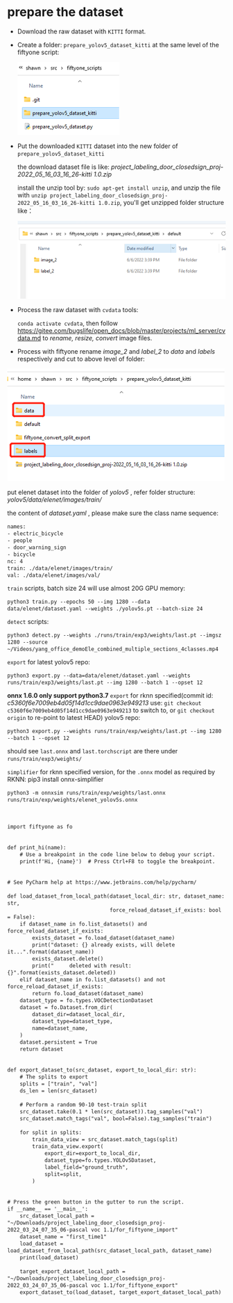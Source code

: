 # prepare the dataset

- Download the raw dataset with `KITTI` format.
- Create a folder: `prepare_yolov5_dataset_kitti` at the same level of the fiftyone script:

    ![输入图片说明](create_folder_of_dataset_kitti_at_the_script_same_level.png)

- Put the downloaded `KITTI` dataset into the new folder of `prepare_yolov5_dataset_kitti`

    the download dataset file is like:  _project_labeling_door_closedsign_proj-2022_05_16_03_16_26-kitti 1.0.zip_ 

    install the unzip tool by: `sudo apt-get install unzip`, and unzip the file with `unzip project_labeling_door_closedsign_proj-2022_05_16_03_16_26-kitti 1.0.zip`, you'll get unzipped folder structure like：

    ![输入图片说明](../../kitti_unzipped_folder_structure.png)

- Process the raw dataset with `cvdata` tools:

    `conda activate cvdata`, then follow https://gitee.com/bugslife/open_docs/blob/master/projects/ml_server/cvdata.md to  _rename, resize, convert_  image files.

- Process with fiftyone
rename  _image_2_  and  _label_2_  to  _data_  and  _labels_  respectively and cut to above level of folder:

![输入图片说明](rename_image2_lable2_to_above_level.png)




put elenet dataset into the folder of  _yolov5_ , refer folder structure:   _yolov5/data/elenet/images/train/_ 

the content of _dataset.yaml_ , please make sure the class name sequence:
```
names:
- electric_bicycle
- people
- door_warning_sign
- bicycle
nc: 4
train: ./data/elenet/images/train/
val: ./data/elenet/images/val/
```

`train` scripts, batch size 24 will use almost 20G GPU memory:
```
python3 train.py --epochs 50 --img 1280 --data data/elenet/dataset.yaml --weights ./yolov5s.pt --batch-size 24
```

`detect` scripts:
```
python3 detect.py --weights ./runs/train/exp3/weights/last.pt --imgsz 1280 --source ~/Videos/yang_office_demoEle_combined_multiple_sections_4classes.mp4 
```

`export` for latest yolov5 repo:
```
python3 export.py --data=data/elenet/dataset.yaml --weights runs/train/exp3/weights/last.pt --img 1280 --batch 1 --opset 12
```
 **onnx 1.6.0 only support python3.7** 
`export` for rknn specified(commit id:  _c5360f6e7009eb4d05f14d1cc9dae0963e949213_  use: `git checkout c5360f6e7009eb4d05f14d1cc9dae0963e949213` to switch to, or `git checkout origin` to re-point to latest HEAD) yolov5 repo:
```
python3 export.py --weights runs/train/exp/weights/last.pt --img 1280 --batch 1 --opset 12
```
should see `last.onnx` and `last.torchscript` are there under `runs/train/exp3/weights/`

`simplifier` for rknn specified version, for the `.onnx` model as required by RKNN:
pip3 install onnx-simplifier
```
python3 -m onnxsim runs/train/exp/weights/last.onnx  runs/train/exp/weights/elenet_yolov5s.onnx
```






```


import fiftyone as fo


def print_hi(name):
    # Use a breakpoint in the code line below to debug your script.
    print(f'Hi, {name}')  # Press Ctrl+F8 to toggle the breakpoint.


# See PyCharm help at https://www.jetbrains.com/help/pycharm/

def load_dataset_from_local_path(dataset_local_dir: str, dataset_name: str,
                                 force_reload_dataset_if_exists: bool = False):
    if dataset_name in fo.list_datasets() and force_reload_dataset_if_exists:
        exists_dataset = fo.load_dataset(dataset_name)
        print("dataset: {} already exists, will delete it...".format(dataset_name))
        exists_dataset.delete()
        print("     deleted with result: {}".format(exists_dataset.deleted))
    elif dataset_name in fo.list_datasets() and not force_reload_dataset_if_exists:
        return fo.load_dataset(dataset_name)
    dataset_type = fo.types.VOCDetectionDataset
    dataset = fo.Dataset.from_dir(
        dataset_dir=dataset_local_dir,
        dataset_type=dataset_type,
        name=dataset_name,
    )
    dataset.persistent = True
    return dataset


def export_dataset_to(src_dataset, export_to_local_dir: str):
    # The splits to export
    splits = ["train", "val"]
    ds_len = len(src_dataset)

    # Perform a random 90-10 test-train split
    src_dataset.take(0.1 * len(src_dataset)).tag_samples("val")
    src_dataset.match_tags("val", bool=False).tag_samples("train")

    for split in splits:
        train_data_view = src_dataset.match_tags(split)
        train_data_view.export(
            export_dir=export_to_local_dir,
            dataset_type=fo.types.YOLOv5Dataset,
            label_field="ground_truth",
            split=split,
        )


# Press the green button in the gutter to run the script.
if __name__ == '__main__':
    src_dataset_local_path = "~/Downloads/project_labeling_door_closedsign_proj-2022_03_24_07_35_06-pascal voc 1.1/for_fiftyone_import"
    dataset_name = "first_time1"
    load_dataset = load_dataset_from_local_path(src_dataset_local_path, dataset_name)
    print(load_dataset)

    target_export_dataset_local_path = "~/Downloads/project_labeling_door_closedsign_proj-2022_03_24_07_35_06-pascal voc 1.1/for_fiftyone_export"
    export_dataset_to(load_dataset, target_export_dataset_local_path)
```
